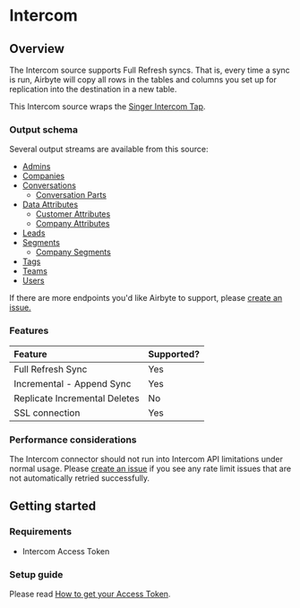 # Intercom

## Overview

The Intercom source supports Full Refresh syncs. That is, every time a sync is run, Airbyte will copy all rows in the tables and columns you set up for replication into the destination in a new table.

This Intercom source wraps the [Singer Intercom Tap](https://github.com/singer-io/tap-intercom).

### Output schema

Several output streams are available from this source:

* [Admins](https://developers.intercom.com/intercom-api-reference/reference#list-admins)
* [Companies](https://developers.intercom.com/intercom-api-reference/reference#list-companies)
* [Conversations](https://developers.intercom.com/intercom-api-reference/reference#list-conversations)
  * [Conversation Parts](https://developers.intercom.com/intercom-api-reference/reference#get-a-single-conversation)
* [Data Attributes](https://developers.intercom.com/intercom-api-reference/reference#data-attributes)
  * [Customer Attributes](https://developers.intercom.com/intercom-api-reference/reference#list-customer-data-attributes)
  * [Company Attributes](https://developers.intercom.com/intercom-api-reference/reference#list-company-data-attributes)
* [Leads](https://developers.intercom.com/intercom-api-reference/reference#list-leads)
* [Segments](https://developers.intercom.com/intercom-api-reference/reference#list-segments)
  * [Company Segments](https://developers.intercom.com/intercom-api-reference/reference#list-segments)
* [Tags](https://developers.intercom.com/intercom-api-reference/reference#list-tags-for-an-app)
* [Teams](https://developers.intercom.com/intercom-api-reference/reference#list-teams)
* [Users](https://developers.intercom.com/intercom-api-reference/reference#list-users)

If there are more endpoints you'd like Airbyte to support, please [create an issue.](https://github.com/airbytehq/airbyte/issues/new/choose)

### Features

| Feature | Supported? |
| :--- | :--- |
| Full Refresh Sync | Yes |
| Incremental - Append Sync | Yes |
| Replicate Incremental Deletes | No |
| SSL connection | Yes |

### Performance considerations

The Intercom connector should not run into Intercom API limitations under normal usage. Please [create an issue](https://github.com/airbytehq/airbyte/issues) if you see any rate limit issues that are not automatically retried successfully.

## Getting started

### Requirements

* Intercom Access Token

### Setup guide

Please read [How to get your Access Token](https://developers.intercom.com/building-apps/docs/authentication-types#section-how-to-get-your-access-token).

